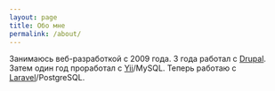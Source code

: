 ```yaml
---
layout: page
title: Обо мне
permalink: /about/
---
```


Занимаюсь веб-разработкой с 2009 года. 3 года работал с [Drupal][drupal]. Затем один год проработал с [Yii][yii]/MySQL.
Теперь работаю с [Laravel][laravel]/PostgreSQL.

[drupal]: http://drupal.org
[yii]: http://www.yiiframework.com
[laravel]: http://laravel.com